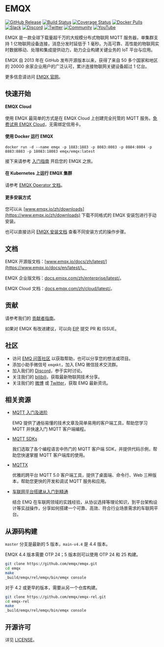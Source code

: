 # EMQX

[![GitHub Release](https://img.shields.io/github/release/emqx/emqx?color=brightgreen&label=Release)](https://github.com/emqx/emqx/releases)
[![Build Status](https://github.com/emqx/emqx/actions/workflows/_push-entrypoint.yaml/badge.svg)](https://github.com/emqx/emqx/actions/workflows/_push-entrypoint.yaml)
[![Coverage Status](https://img.shields.io/coveralls/github/emqx/emqx/master?label=Coverage)](https://coveralls.io/github/emqx/emqx?branch=master)
[![Docker Pulls](https://img.shields.io/docker/pulls/emqx/emqx?label=Docker%20Pulls)](https://hub.docker.com/r/emqx/emqx)
[![Slack](https://img.shields.io/badge/Slack-EMQ-39AE85?logo=slack)](https://slack-invite.emqx.io/)
[![Discord](https://img.shields.io/discord/931086341838622751?label=Discord&logo=discord)](https://discord.gg/xYGf3fQnES)
[![Twitter](https://img.shields.io/badge/Twitter-EMQ-1DA1F2?logo=twitter)](https://twitter.com/EMQTech)
[![Community](https://img.shields.io/badge/Community-EMQX-yellow)](https://askemq.com)
[![YouTube](https://img.shields.io/badge/Subscribe-EMQ%20中文-FF0000?logo=youtube)](https://www.youtube.com/channel/UCir_r04HIsLjf2qqyZ4A8Cg)


EMQX 是一款全球下载量超千万的大规模分布式物联网 MQTT 服务器，单集群支持 1 亿物联网设备连接，消息分发时延低于 1 毫秒。为高可靠、高性能的物联网实时数据移动、处理和集成提供动力，助力企业构建关键业务的 IoT 平台与应用。

EMQX 自 2013 年在 GitHub 发布开源版本以来，获得了来自 50 多个国家和地区的 20000 余家企业用户的广泛认可，累计连接物联网关键设备超过 1 亿台。

更多信息请访问 [EMQX 官网](https://www.emqx.io/zh)。

## 快速开始

#### EMQX Cloud

使用 EMQX 最简单的方式是在 EMQX Cloud 上创建完全托管的 MQTT 服务。[免费试用 EMQX Cloud](https://www.emqx.com/zh/signup?utm_source=github.com&utm_medium=referral&utm_campaign=emqx-readme-to-cloud&continue=https://cloud.emqx.com/console/deployments/0?oper=new)，无需绑定信用卡。

#### 使用 Docker 运行 EMQX

```
docker run -d --name emqx -p 1883:1883 -p 8083:8083 -p 8084:8084 -p 8883:8883 -p 18083:18083 emqx/emqx:latest
```

接下来请参考 [入门指南](https://www.emqx.io/docs/zh/v5.0/getting-started/getting-started.html#启动-emqx) 开启您的 EMQX 之旅。

#### 在 Kubernetes 上运行 EMQX 集群

请参考 [EMQX Operator 文档](https://github.com/emqx/emqx-operator/blob/main/docs/zh_CN/getting-started/getting-started.md)。

#### 更多安装方式

您可以从 [www.emqx.io/zh/downloads](https://www.emqx.io/zh/downloads) 下载不同格式的 EMQX 安装包进行手动安装。

也可以直接访问 [EMQX 安装文档](https://www.emqx.io/docs/zh/v5.0/deploy/install.html) 查看不同安装方式的操作步骤。

## 文档

EMQX 开源版文档：[www.emqx.io/docs/zh/latest/](https://www.emqx.io/docs/en/latest/)。

EMQX 企业版文档：[docs.emqx.com/zh/enterprise/latest/](https://docs.emqx.com/zh/enterprise/latest/)。

EMQX Cloud 文档：[docs.emqx.com/zh/cloud/latest/](https://docs.emqx.com/zh/cloud/latest/)。

## 贡献

请参考我们的 [贡献者指南](./CONTRIBUTING.md)。

如果对 EMQX 有改进建议，可以向 [EIP](https://github.com/emqx/eip) 提交 PR 和 ISSUE。

## 社区

- 访问 [EMQ 问答社区](https://askemq.com/) 以获取帮助，也可以分享您的想法或项目。
- 添加小助手微信号 `emqmkt`，加入 EMQ 微信技术交流群。
- 加入我们的 [Discord](https://discord.gg/xYGf3fQnES)，参于实时讨论。
- 关注我们的 [bilibili](https://space.bilibili.com/522222081)，获取最新物联网技术分享。
- 关注我们的 [微博](https://weibo.com/emqtt) 或 [Twitter](https://twitter.com/EMQTech)，获取 EMQ 最新资讯。

## 相关资源

- [MQTT 入门及进阶](https://www.emqx.com/zh/mqtt)

  EMQ 提供了通俗易懂的技术文章及简单易用的客户端工具，帮助您学习 MQTT 并快速入门 MQTT 客户端编程。

- [MQTT SDKs](https://www.emqx.com/zh/mqtt-client-sdk)

  我们选取了各个编程语言中热门的 MQTT 客户端 SDK，并提供代码示例，帮助您快速掌握 MQTT 客户端库的使用。

- [MQTTX](https://mqttx.app/zh)

  优雅的跨平台 MQTT 5.0 客户端工具，提供了桌面端、命令行、Web 三种版本，帮助您更快的开发和调试 MQTT 服务和应用。

- [车联网平台搭建从入门到精通 ](https://www.emqx.com/zh/blog/category/internet-of-vehicles)

  结合 EMQ 在车联网领域的实践经验，从协议选择等理论知识，到平台架构设计等实战操作，分享如何搭建一个可靠、高效、符合行业场景需求的车联网平台。

## 从源码构建

`master` 分支是最新的 5 版本，`main-v4.4` 是 4.4 版本。

EMQX 4.4 版本需要 OTP 24；5 版本则可以使用 OTP 24 和 25 构建。

```bash
git clone https://github.com/emqx/emqx.git
cd emqx
make
_build/emqx/rel/emqx/bin/emqx console
```

对于 4.2 或更早的版本，需要从另一个仓库构建。

```bash
git clone https://github.com/emqx/emqx-rel.git
cd emqx-rel
make
_build/emqx/rel/emqx/bin/emqx console
```

## 开源许可

详见 [LICENSE](./LICENSE)。
